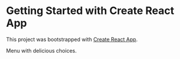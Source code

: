 # Getting Started with Create React App

This project was bootstrapped with [Create React App](https://github.com/facebook/create-react-app).

Menu with delicious choices.